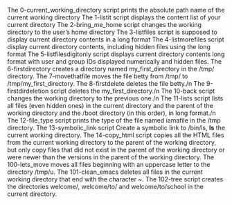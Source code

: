 The 0-current_working_directory script prints the absolute path name of the current working directory 
The 1-listit script displays the content list of your current directory
The 2-bring_me_home script changes the working directory to the user’s home directory
The 3-listfiles script is supposed to display current directory contents in a long format
The 4-listmorefiles script display current directory contents, including hidden files using the long format
The 5-listfilesdigitonly script displays current directory contents long format with user and group IDs displayed numerically and hidden files.
The 6-firstdirectory creates a directory named my_first_directory in the /tmp/ directory.
The 7-movethatfile moves the file betty from /tmp/ to /tmp/my_first_directory.
The 8-firstdelete deletes the file betty./n
The 9-firstdirdeletion script deletes the my_first_directory./n
The 10-back script changes the working directory to the previous one./n
The 11-lists script  lists all files (even hidden ones) in the current directory and the parent of the working directory and the /boot directory (in this order), in long format./n
The 12-file_type script prints the type of the file named iamafile in the /tmp directory.
The 13-symbolic_link script Create a symbolic link to /bin/ls, __ls__ the current working directory.
The 14-copy_html script copies all the HTML files from the current working directory to the parent of the working directory, but only copy files that did not exist in the parent of the working directory or were newer than the versions in the parent of the working directory.
The 100-lets_move  moves all files beginning with an uppercase letter to the directory /tmp/u.
The 101-clean_emacs deletes all files in the current working directory that end with the character ~.
The 102-tree script creates the directories welcome/, welcome/to/ and welcome/to/school in the current directory.
